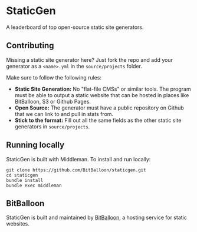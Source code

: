 # StaticGen

A leaderboard of top open-source static site generators.

## Contributing

Missing a static site generator here? Just fork the repo and add your generator
as a `<name>.yml` in the `source/projects` folder.

Make sure to follow the following rules:

*   **Static Site Generation:** No "flat-file CMSs" or similar tools. The program must be able to output a static website that can be hosted in places like BitBalloon, S3 or Github Pages.
*   **Open Source:** The generator must have a public repository on Github that we can link to and pull in stats from.
*   **Stick to the format:** Fill out all the same fields as the other static site generators in `source/projects`.

## Running locally

StaticGen is built with Middleman. To install and run locally:

    git clone https://github.com/BitBalloon/staticgen.git
    cd staticgen
    bundle install
    bundle exec middleman

## BitBalloon

StaticGen is built and maintained by [BitBalloon](https://www.bitballoon.com), a hosting service for static websites.
